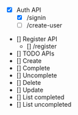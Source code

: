 - [x] Auth API
  - [x] /signin
  - [ ] /create-user
- [] Register API
  - [] /register
- [] TODO APIs
- [] Create
- [] Complete
- [] Uncomplete
- [] Delete
- [] Update
- [] List completed
- [] List uncompleted
